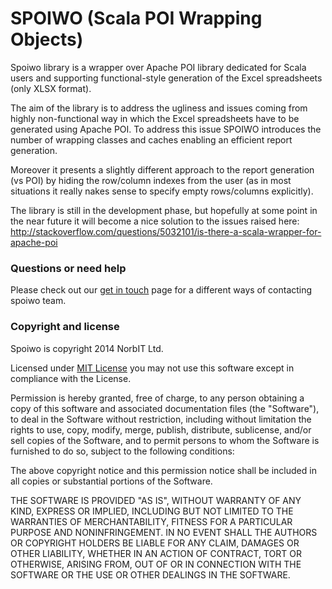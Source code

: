 SPOIWO (Scala POI Wrapping Objects)
==============

Spoiwo library is a wrapper over Apache POI library dedicated for Scala users and supporting functional-style generation of the Excel spreadsheets (only XLSX format).

The aim of the library is to address the ugliness and issues coming from highly non-functional way in which the Excel spreadsheets have to be generated using Apache POI. To address this issue SPOIWO introduces the number of wrapping classes and caches enabling an efficient report generation. 

Moreover it presents a slightly different approach to the report generation (vs POI) by hiding the row/column indexes from the user (as in most situations it really nakes sense to specify empty rows/columns explicitly).

The library is still in the development phase, but hopefully at some point in the near future it will become a nice solution to the issues raised here:
http://stackoverflow.com/questions/5032101/is-there-a-scala-wrapper-for-apache-poi

### Questions or need help


Please check out our [get in touch](https://github.com/norbert-radyk/spoiwo/wiki/Get-In-Touch) page for a different ways of contacting spoiwo team.

### Copyright and license

Spoiwo is copyright 2014 NorbIT Ltd.

Licensed under [MIT License](http://opensource.org/licenses/MIT) you may not use this software except in compliance with the License.

Permission is hereby granted, free of charge, to any person obtaining a copy of this software and associated documentation files (the "Software"), to deal in the Software without restriction, including without limitation the rights to use, copy, modify, merge, publish, distribute, sublicense, and/or sell copies of the Software, and to permit persons to whom the Software is furnished to do so, subject to the following conditions:

The above copyright notice and this permission notice shall be included in all copies or substantial portions of the Software.

THE SOFTWARE IS PROVIDED "AS IS", WITHOUT WARRANTY OF ANY KIND, EXPRESS OR IMPLIED, INCLUDING BUT NOT LIMITED TO THE WARRANTIES OF MERCHANTABILITY, FITNESS FOR A PARTICULAR PURPOSE AND NONINFRINGEMENT. IN NO EVENT SHALL THE AUTHORS OR COPYRIGHT HOLDERS BE LIABLE FOR ANY CLAIM, DAMAGES OR OTHER LIABILITY, WHETHER IN AN ACTION OF CONTRACT, TORT OR OTHERWISE, ARISING FROM, OUT OF OR IN CONNECTION WITH THE SOFTWARE OR THE USE OR OTHER DEALINGS IN THE SOFTWARE.

